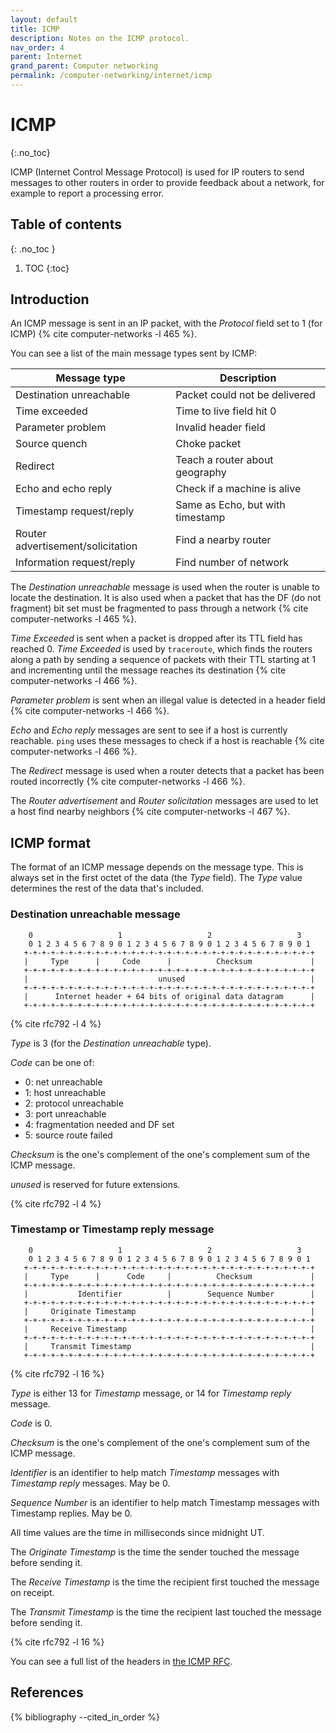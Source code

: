 ```yaml
---
layout: default
title: ICMP
description: Notes on the ICMP protocol.
nav_order: 4
parent: Internet
grand_parent: Computer networking
permalink: /computer-networking/internet/icmp
---
```


<!-- prettier-ignore-start -->

# ICMP
{:.no_toc}

ICMP (Internet Control Message Protocol) is used for IP routers to send messages to other routers in order to provide feedback about a network, for example to report a processing error.

## Table of contents
{: .no_toc }

1. TOC
{:toc}

<!-- prettier-ignore-end -->

## Introduction

An ICMP message is sent in an IP packet, with the _Protocol_ field set to 1 (for ICMP) {% cite computer-networks -l 465 %}.

You can see a list of the main message types sent by ICMP:

| Message type                      | Description                      |
| --------------------------------- | -------------------------------- |
| Destination unreachable           | Packet could not be delivered    |
| Time exceeded                     | Time to live field hit 0         |
| Parameter problem                 | Invalid header field             |
| Source quench                     | Choke packet                     |
| Redirect                          | Teach a router about geography   |
| Echo and echo reply               | Check if a machine is alive      |
| Timestamp request/reply           | Same as Echo, but with timestamp |
| Router advertisement/solicitation | Find a nearby router             |
| Information request/reply         | Find number of network           |

The _Destination unreachable_ message is used when the router is unable to locate the destination. It is also used when a packet that has the DF (do not fragment) bit set must be fragmented to pass through a network {% cite computer-networks -l 465 %}.

_Time Exceeded_ is sent when a packet is dropped after its TTL field has reached 0. _Time Exceeded_ is used by `traceroute`, which finds the routers along a path by sending a sequence of packets with their TTL starting at 1 and incrementing until the message reaches its destination {% cite computer-networks -l 466 %}.

_Parameter problem_ is sent when an illegal value is detected in a header field {% cite computer-networks -l 466 %}.

_Echo_ and _Echo reply_ messages are sent to see if a host is currently reachable. `ping` uses these messages to check if a host is reachable {% cite computer-networks -l 466 %}.

The _Redirect_ message is used when a router detects that a packet has been routed incorrectly {% cite computer-networks -l 466 %}.

The _Router advertisement_ and _Router solicitation_ messages are used to let a host find nearby neighbors {% cite computer-networks -l 467 %}.

## ICMP format

The format of an ICMP message depends on the message type. This is always set in the first octet of the data (the _Type_ field). The _Type_ value determines the rest of the data that's included.

### Destination unreachable message

```
    0                   1                   2                   3
    0 1 2 3 4 5 6 7 8 9 0 1 2 3 4 5 6 7 8 9 0 1 2 3 4 5 6 7 8 9 0 1
   +-+-+-+-+-+-+-+-+-+-+-+-+-+-+-+-+-+-+-+-+-+-+-+-+-+-+-+-+-+-+-+-+
   |     Type      |     Code      |          Checksum             |
   +-+-+-+-+-+-+-+-+-+-+-+-+-+-+-+-+-+-+-+-+-+-+-+-+-+-+-+-+-+-+-+-+
   |                             unused                            |
   +-+-+-+-+-+-+-+-+-+-+-+-+-+-+-+-+-+-+-+-+-+-+-+-+-+-+-+-+-+-+-+-+
   |      Internet header + 64 bits of original data datagram      |
   +-+-+-+-+-+-+-+-+-+-+-+-+-+-+-+-+-+-+-+-+-+-+-+-+-+-+-+-+-+-+-+-+
```

{% cite rfc792 -l 4 %}

_Type_ is 3 (for the _Destination unreachable_ type).

_Code_ can be one of:

- 0: net unreachable
- 1: host unreachable
- 2: protocol unreachable
- 3: port unreachable
- 4: fragmentation needed and DF set
- 5: source route failed

_Checksum_ is the one's complement of the one's complement sum of the ICMP message.

_unused_ is reserved for future extensions.

{% cite rfc792 -l 4 %}

### Timestamp or Timestamp reply message

```
    0                   1                   2                   3
    0 1 2 3 4 5 6 7 8 9 0 1 2 3 4 5 6 7 8 9 0 1 2 3 4 5 6 7 8 9 0 1
   +-+-+-+-+-+-+-+-+-+-+-+-+-+-+-+-+-+-+-+-+-+-+-+-+-+-+-+-+-+-+-+-+
   |     Type      |      Code     |          Checksum             |
   +-+-+-+-+-+-+-+-+-+-+-+-+-+-+-+-+-+-+-+-+-+-+-+-+-+-+-+-+-+-+-+-+
   |           Identifier          |        Sequence Number        |
   +-+-+-+-+-+-+-+-+-+-+-+-+-+-+-+-+-+-+-+-+-+-+-+-+-+-+-+-+-+-+-+-+
   |     Originate Timestamp                                       |
   +-+-+-+-+-+-+-+-+-+-+-+-+-+-+-+-+-+-+-+-+-+-+-+-+-+-+-+-+-+-+-+-+
   |     Receive Timestamp                                         |
   +-+-+-+-+-+-+-+-+-+-+-+-+-+-+-+-+-+-+-+-+-+-+-+-+-+-+-+-+-+-+-+-+
   |     Transmit Timestamp                                        |
   +-+-+-+-+-+-+-+-+-+-+-+-+-+-+-+-+-+-+-+-+-+-+-+-+-+-+-+-+-+-+-+-+
```

{% cite rfc792 -l 16 %}

_Type_ is either 13 for _Timestamp_ message, or 14 for _Timestamp reply_ message.

_Code_ is 0.

_Checksum_ is the one's complement of the one's complement sum of the ICMP message.

_Identifier_ is an identifier to help match _Timestamp_ messages with _Timestamp reply_ messages. May be 0.

_Sequence Number_ is an identifier to help match Timestamp messages with Timestamp replies. May be 0.

All time values are the time in milliseconds since midnight UT.

The _Originate Timestamp_ is the time the sender touched the message before sending it.

The _Receive Timestamp_ is the time the recipient first touched the message on receipt.

The _Transmit Timestamp_ is the time the recipient last touched the message before sending it.

{% cite rfc792 -l 16 %}

You can see a full list of the headers in [the ICMP RFC](https://tools.ietf.org/html/rfc792).

## References

{% bibliography --cited_in_order %}
